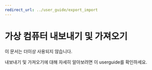 ```yaml
---
redirect_url: ../user_guide/export_import
---
```


# 가상 컴퓨터 내보내기 및 가져오기

<g id="1" ctype="x-strong">이 문서는 더이상 사용되지 않습니다.</g>

내보내기 및 가져오기에 대해 자세히 알아보려면 <g id="2CapsExtId1" ctype="x-link"><g id="2CapsExtId2" ctype="x-linkText">이 userguide</g><g id="2CapsExtId3" ctype="x-title"></g></g>를 확인하세요.






<!--HONumber=May16_HO1-->


